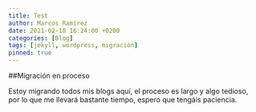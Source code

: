 ```yaml
---
title: Test
author: Marcos Ramírez
date: 2021-02-18 16:24:00 +0200
categories: [Blog]
tags: [jekyll, wordpress, migración]
pinned: true
---
```


##Migración en proceso

Estoy migrando todos mis blogs aquí, el proceso es largo y algo tedioso, por lo que me llevará
bastante tiempo, espero que tengáis paciencia.
